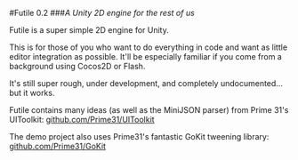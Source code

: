 #Futile 0.2
###_A Unity 2D engine for the rest of us_

Futile is a super simple 2D engine for Unity. 

This is for those of you who want to do everything in code and want as little editor integration as possible. 
It'll be especially familiar if you come from a background using Cocos2D or Flash.

It's still super rough, under development, and completely undocumented... but it works. 

Futile contains many ideas (as well as the MiniJSON parser) from Prime 31's UIToolkit: [github.com/Prime31/UIToolkit](http://github.com/Prime31/UIToolkit)

The demo project also uses Prime31's fantastic GoKit tweening library: [github.com/Prime31/GoKit](http://github.com/Prime31/GoKit)

